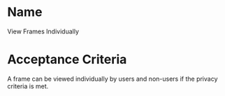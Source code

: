 # Name
View Frames Individually  

# Acceptance Criteria
A frame can be viewed individually by users and non-users if the privacy criteria is met.  
